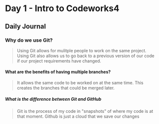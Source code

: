 # Day 1 - Intro to Codeworks4

## Daily Journal


### Why do we use Git?
> Using Git allows for mulitple people to work on the same project. Using Git also allows us to go back to a previous version of our code if our project requirements have changed.

#### What are the benefits of having multiple branches?
> It allows the same code to be worked on at the same time. This creates the branches that could be merged later. 

##### What is the difference between Git and GitHub
 >Git is the process of my code in "snapshots" of where my code is at that moment. Github is just a cloud that we save our changes 